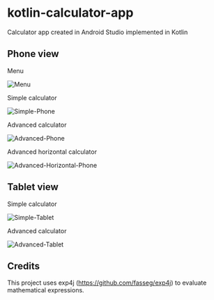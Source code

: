 # kotlin-calculator-app
Calculator app created in Android Studio implemented in Kotlin

## Phone view

Menu

![Menu](img/menu_preview.png)

Simple calculator

![Simple-Phone](img/phone_simple_preview.png)

Advanced calculator

![Advanced-Phone](img/phone_advanced_preview.png)

Advanced horizontal calculator

![Advanced-Horizontal-Phone](img/phone_horizontal_advanced_preview.png)

## Tablet view

Simple calculator

![Simple-Tablet](img/tablet_simple_preview.png)

Advanced calculator

![Advanced-Tablet](img/tablet_advanced_preview.png)

## Credits

This project uses exp4j (https://github.com/fasseg/exp4j) to evaluate mathematical expressions.
